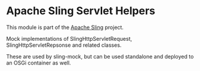 # Apache Sling Servlet Helpers

This module is part of the [Apache Sling](https://sling.apache.org) project.

Mock implementations of SlingHttpServletRequest, SlingHttpServletRepsonse and related classes.

These are used by sling-mock, but can be used standalone and deployed to an OSGi container as well.
